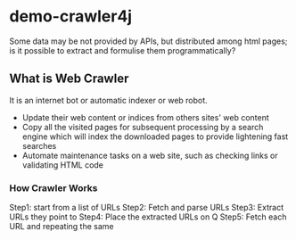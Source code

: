 # demo-crawler4j

Some data may be not provided by APIs, but distributed among html pages; is it possible to extract and formulise them programmatically?

## What is Web Crawler

It is an internet bot or automatic indexer or web robot. 

* Update their web content or indices from others sites' web content
* Copy all the visited pages for subsequent processing by a search engine which will index the downloaded pages to provide lightening fast searches
* Automate maintenance tasks on a web site, such as checking links or validating HTML code

### How Crawler Works
Step1: start from a list of URLs
Step2: Fetch and parse URLs
Step3: Extract URLs they point to
Step4: Place the extracted URLs on Q
Step5: Fetch each URL and repeating the same

